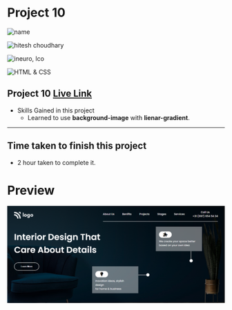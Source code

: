 # Project 10


![name](https://img.shields.io/badge/Mohammad--Zeeshan-green)

![hitesh choudhary](https://img.shields.io/badge/Hitesh--Choudhary-Full--stack--JS--bootcamp-green)

![ineuro, lco](https://img.shields.io/badge/iNeuron-LCO-green)

![HTML & CSS](https://img.shields.io/badge/HTML-CSS-green)

## Project 10 [Live Link](https://zeeshan-html-css-project-10.netlify.app)

-   Skills Gained in this project
    -   Learned to use **background-image** with **lienar-gradient**.

---

## Time taken to finish this project

-   2 hour taken to complete it.

# Preview

![Desktop](./10.png)
